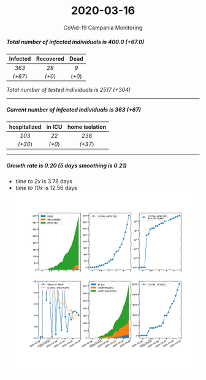 <div align='center'>

# 2020-03-16
CoVid-19 Campania Monitoring
</div>

##### Total number of infected individuals is 400.0 (+67.0)
Infected | Recovered | Dead
:---: | :---: | :---:
*363* | *28* | *9*
*(+67*) | *(+0*) | (*+0*)

*Total number of tested individuals is 2517 (+304)*
***
##### Current number of infected individuals is 363 (+67)
hospitalized | in ICU | home isolation
:---: | :---: | :---:
*103* |*22* |*238*
*(+30*) |*(+0*) |*(+37*)
***
##### Growth rate is 0.20 (5 days smoothing is 0.21)
- *time to 2x* is 3.78 days
- *time to 10x* is 12.56 days
![stats][stats]

[stats]: stats_Campania.png
